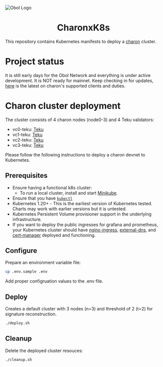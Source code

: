 ![Obol Logo](https://obol.tech/obolnetwork.png)

<h1 align="center">CharonxK8s</h1>

This repository contains Kubernetes manifests to deploy a [charon](https://github.com/ObolNetwork/charon) cluster.

# Project status
It is still early days for the Obol Network and everything is under active development. It is NOT ready for mainnet. 
Keep checking in for updates, [here](https://github.com/ObolNetwork/charon/#supported-consensus-layer-clients) is the latest on charon's supported clients and duties.

# Charon cluster deployment
The cluster consists of 4 charon nodes (node0-3) and 4 Teku validators:
- vc0-teku: [Teku](https://github.com/ConsenSys/teku)
- vc1-teku: [Teku](https://github.com/ConsenSys/teku)
- vc2-teku: [Teku](https://github.com/ConsenSys/teku)
- vc3-teku: [Teku](https://github.com/ConsenSys/teku)

Please follow the following instructions to deploy a charon devnet to Kubernetes.

## Prerequisites
- Ensure having a functional k8s cluster:
    - To run a local cluster, install and start [Minikube](https://minikube.sigs.k8s.io/docs/start).
- Ensure that you have [`kubectl`](https://kubernetes.io/docs/tasks/tools/#kubectl)
- Kubernetes 1.20+ - This is the earliest version of Kubernetes tested. Charts may work with earlier versions but it is untested.
- Kubernetes Persistent Volume provisioner support in the underlying infrastructure.
- If you want to deploy the public ingresses for grafana and prometheus, your Kubernetes cluster should have [nginx-ingress](https://kubernetes.github.io/ingress-nginx/), [external-dns](https://github.com/kubernetes-sigs/external-dns), and [cert-manager](https://cert-manager.io/docs/) deployed and functioning.

## Configure
Prepare an environment variable file:
```sh
cp .env.sample .env
```
Add proper configruation values to the .env file.

## Deploy
Creates a default cluster with 3 nodes (n=3) and threshold of 2 (t=2) for signature reconstruction.

```sh
./deploy.sh
```

## Cleanup
Delete the deployed cluster resouces:
```sh
./cleanup.sh
```
